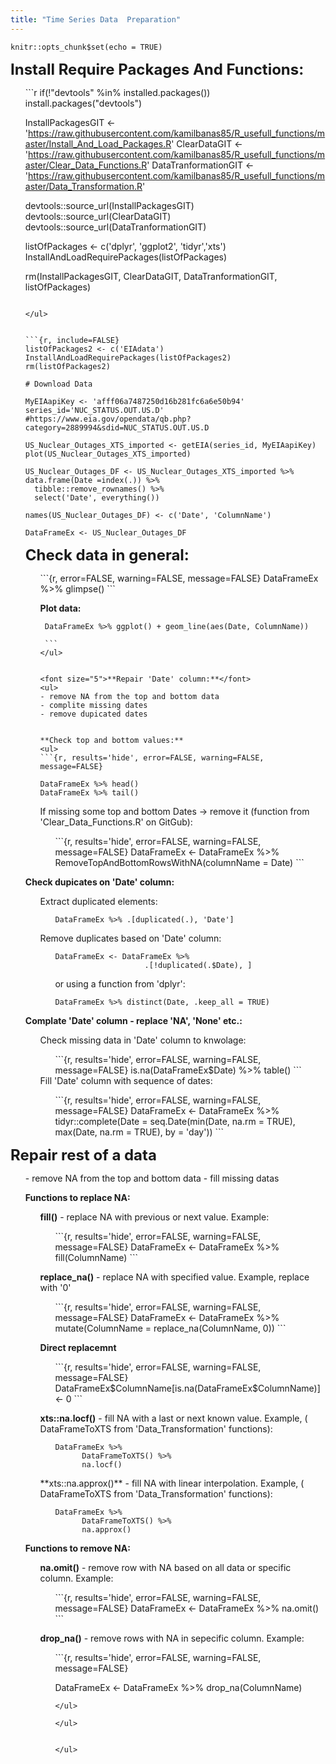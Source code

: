 ```yaml
---
title: "Time Series Data  Preparation"
---
```


```{r setup, include=FALSE}
knitr::opts_chunk$set(echo = TRUE)
```

<font size="5">**Install Require Packages And Functions:**</font> 

<ul>
```r
if(!"devtools" %in% installed.packages()) install.packages("devtools")

InstallPackagesGIT <-
'https://raw.githubusercontent.com/kamilbanas85/R_usefull_functions/master/Install_And_Load_Packages.R'
ClearDataGIT <-   
'https://raw.githubusercontent.com/kamilbanas85/R_usefull_functions/master/Clear_Data_Functions.R'
DataTranformationGIT <-
'https://raw.githubusercontent.com/kamilbanas85/R_usefull_functions/master/Data_Transformation.R'

devtools::source_url(InstallPackagesGIT)
devtools::source_url(ClearDataGIT)
devtools::source_url(DataTranformationGIT)

listOfPackages <- c('dplyr', 'ggplot2', 'tidyr','xts')
InstallAndLoadRequirePackages(listOfPackages)

rm(InstallPackagesGIT, ClearDataGIT, DataTranformationGIT, listOfPackages)
```

</ul>


```{r, include=FALSE}
listOfPackages2 <- c('EIAdata')
InstallAndLoadRequirePackages(listOfPackages2)
rm(listOfPackages2)
```

```{r, include=FALSE}
# Download Data

MyEIAapiKey <- 'afff06a7487250d16b281fc6a6e50b94'
series_id='NUC_STATUS.OUT.US.D'
#https://www.eia.gov/opendata/qb.php?category=2889994&sdid=NUC_STATUS.OUT.US.D

US_Nuclear_Outages_XTS_imported <- getEIA(series_id, MyEIAapiKey)
plot(US_Nuclear_Outages_XTS_imported)

US_Nuclear_Outages_DF <- US_Nuclear_Outages_XTS_imported %>% 
data.frame(Date =index(.)) %>% 
  tibble::remove_rownames() %>% 
  select('Date', everything()) 

names(US_Nuclear_Outages_DF) <- c('Date', 'ColumnName')

DataFrameEx <- US_Nuclear_Outages_DF
```

<font size="5">**Check data in general:**</font>
  <ul>
   ```{r,  error=FALSE, warning=FALSE, message=FALSE}
    DataFrameEx %>% glimpse()
    ```
  
**Plot data:**

   ```{r, error=FALSE, warning=FALSE, message=FALSE}
    DataFrameEx %>% ggplot() + geom_line(aes(Date, ColumnName))
  
    ```
</ul>


<font size="5">**Repair 'Date' column:**</font>
<ul>
- remove NA from the top and bottom data
- complite missing dates
- remove dupicated dates


 **Check top and bottom values:**
 <ul>
  ```{r, results='hide', error=FALSE, warning=FALSE, message=FALSE}

  DataFrameEx %>% head()
  DataFrameEx %>% tail()
  ```
  If missing some top and bottom Dates -> remove it (function from  'Clear_Data_Functions.R' on GitGub):
  
  <ul>
  ```{r, results='hide', error=FALSE, warning=FALSE, message=FALSE}
  DataFrameEx <- DataFrameEx %>% 
      RemoveTopAndBottomRowsWithNA(columnName = Date)
  ```
  </ul>

 </ul>
  
 
 **Check dupicates on 'Date' column:**
 <ul>

  Extract duplicated elements:
  <ul>

  ```{r, results='hide', error=FALSE, warning=FALSE, message=FALSE}
  DataFrameEx %>% .[duplicated(.), 'Date']
  ```
  </ul>
       

  Remove duplicates based on 'Date' column:
  <ul>
      
  ```{r, results='hide', error=FALSE, warning=FALSE, message=FALSE}
  DataFrameEx <- DataFrameEx %>% 
                      .[!duplicated(.$Date), ]
  ```
  
  or using a function from 'dplyr':
  
  ```{r, results='hide', error=FALSE, warning=FALSE, message=FALSE}
  DataFrameEx %>% distinct(Date, .keep_all = TRUE)
  ```
  </ul>
 </ul>
    
    
 **Complate 'Date' column - replace 'NA', 'None' etc.:**
 <ul>
 Check missing data in 'Date' column to knwolage:
  <ul>
  ```{r, results='hide', error=FALSE, warning=FALSE, message=FALSE}
  is.na(DataFrameEx$Date) %>% table()  
  ```
  </ul>
 Fill 'Date' column with sequence of dates:
  <ul>
  ```{r, results='hide', error=FALSE, warning=FALSE, message=FALSE}
  DataFrameEx <- DataFrameEx %>% 
                    tidyr::complete(Date = seq.Date(min(Date, na.rm = TRUE),
                                      max(Date, na.rm = TRUE), by = 'day'))
  ``` 
  </ul>
  
 </ul>
 
</ul>


<font size="5">**Repair rest of a data**</font>
<ul>
- remove NA from the top and bottom data
- fill missing datas

 **Functions to replace NA:**
 <ul>
  
  **fill()** - replace NA with previous or next value. Example:
  
  <ul>
  ```{r, results='hide', error=FALSE, warning=FALSE, message=FALSE}
  DataFrameEx <- DataFrameEx %>% 
                      fill(ColumnName)
  ```
  </ul>
  
  **replace_na()** - replace NA with specified value. Example, replace with '0'
  
  <ul>
  ```{r, results='hide', error=FALSE, warning=FALSE, message=FALSE}
  DataFrameEx <- DataFrameEx %>% 
                      mutate(ColumnName = replace_na(ColumnName, 0))
  ```
  </ul>
  
  **Direct replacemnt**
  
  <ul>
  ```{r, results='hide', error=FALSE, warning=FALSE, message=FALSE}
  DataFrameEx$ColumnName[is.na(DataFrameEx$ColumnName)] <- 0
  ```
  </ul>
  
  **xts::na.locf()** - fill NA with a last or next known value. Example, ( DataFrameToXTS from 'Data_Transformation' functions):
  <ul>

  ```{r, results='hide', error=FALSE, warning=FALSE, message=FALSE}
  DataFrameEx %>% 
        DataFrameToXTS() %>% 
        na.locf()
  ```
  </ul>
**xts::na.approx()** - fill NA with linear interpolation. Example, ( DataFrameToXTS from 'Data_Transformation' functions):
  <ul>

  ```{r, results='hide', error=FALSE, warning=FALSE, message=FALSE}
  DataFrameEx %>% 
        DataFrameToXTS() %>% 
        na.approx()
  ```
  </ul>  
  
 </ul>


 **Functions to remove NA:**
 <ul>
  
  **na.omit()** - remove row with NA based on all data or specific column. Example:
  
  <ul>
  ```{r, results='hide', error=FALSE, warning=FALSE, message=FALSE}
  DataFrameEx <- DataFrameEx %>% 
                      na.omit()
  ```
  </ul>
  
  **drop_na()** - remove rows with NA in sepecific column. Example:
  
  <ul>
  ```{r, results='hide', error=FALSE, warning=FALSE, message=FALSE}
  
  DataFrameEx <- DataFrameEx %>% 
                      drop_na(ColumnName)
  ```
  </ul>
  
 </ul>


</ul>


